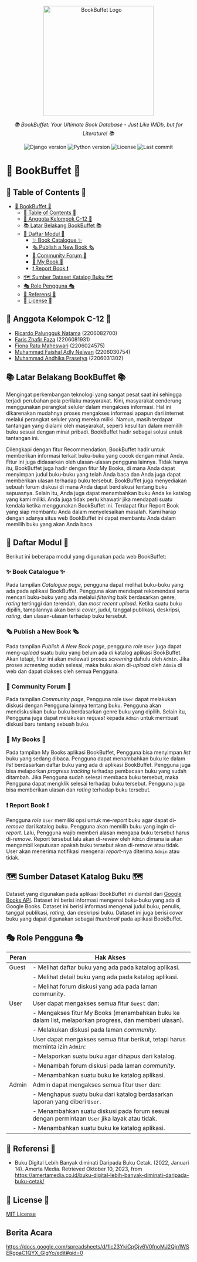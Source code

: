 <p align="center">
  <img src="https://i.imgur.com/U1KBGMc.jpg" height="300" alt="BookBuffet Logo"/>
</p>
<p align="center">
  <em>📚 BookBuffet: Your Ultimate Book Database - Just Like IMDb, but for Literature! 📚   </em>
</p>
<p align="center">
    <img alt="Django version" src="https://img.shields.io/static/v1?label=Django&message=%20%3E=4.2&logo=Django&color=092E20">
    <img alt="Python version" src="https://img.shields.io/static/v1?label=Python&message=%20%3E=3.10&logo=Python&color=3776AB">
    <img alt="License" src="https://img.shields.io/github/license/pbp-c12-gacor/BookBuffet">
    <img alt="Last commit" src="https://img.shields.io/github/last-commit/pbp-c12-gacor/BookBuffet">
</p>

# 📖 BookBuffet 📖
## 📑 Table of Contents 📑
- [📖 BookBuffet 📖](#-bookbuffet-)
  - [📑 Table of Contents 📑](#-table-of-contents-)
  - [👥 Anggota Kelompok C-12 👥](#-anggota-kelompok-c-12-)
  - [📚 Latar Belakang BookBuffet 📚](#-latar-belakang-bookbuffet-)
  - [📂 Daftar Modul 📂](#-daftar-modul-)
    - [✨ Book Catalogue ✨](#-book-catalogue-)
    - [🗞️ Publish a New Book 🗞️](#️-publish-a-new-book-️)
    - [💬 Community Forum 💬](#-community-forum-)
    - [🔮 My Book 🔮](#-my-book-)
    - [❗ Report Book ❗](#-report-book-)
  - [🗺️ Sumber Dataset Katalog Buku 🗺️](#️-sumber-dataset-katalog-buku-️)
  - [🎭 Role Pengguna 🎭](#-role-pengguna-)
  - [🔗 Referensi 🔗](#-referensi-)
  - [📝 License 📝](#-license-)

## 👥 Anggota Kelompok C-12 👥
* [Ricardo Palungguk Natama](https://github.com/odracheer) (2206082700)
* [Faris Zhafir Faza](https://github.com/Marsupilamieue) (2206081931)
* [Fiona Ratu Maheswari]( https://github.com/fionafrm) (2206024575)
* [Muhammad Faishal Adly Nelwan](https://github.com/pesolosep) (2206030754)
* [Muhammad Andhika Prasetya](https://github.com/andhikapraa) (2206031302)

## 📚 Latar Belakang BookBuffet 📚
Mengingat perkembangan teknologi yang sangat pesat saat ini sehingga terjadi perubahan pola perilaku masyarakat. Kini, masyarakat cenderung menggunakan perangkat seluler dalam mengakses informasi. Hal ini dikarenakan mudahnya proses mengakses informasi apapun dari internet melalui perangkat seluler yang mereka miliki. Namun, masih terdapat tantangan yang dialami oleh masyarakat, seperti kesulitan dalam memilih buku sesuai dengan minat pribadi. BookBuffet hadir sebagai solusi untuk tantangan ini.</br>

Dilengkapi dengan fitur Recommendation, BookBuffet hadir untuk memberikan informasi terkait buku-buku yang cocok dengan minat Anda. Fitur ini juga didasarkan oleh ulasan-ulasan pengguna lainnya. Tidak hanya itu, BookBuffet juga hadir dengan fitur My Books, di mana Anda dapat menyimpan judul buku-buku yang telah Anda baca dan Anda juga dapat memberikan ulasan terhadap buku tersebut. BookBuffet juga menyediakan sebuah forum diskusi di mana Anda dapat berdiskusi tentang buku sepuasnya. Selain itu, Anda juga dapat menambahkan buku Anda ke katalog yang kami miliki. Anda juga tidak perlu khawatir jika mendapati suatu kendala ketika menggunakan BookBuffet ini. Terdapat fitur Report Book yang siap membantu Anda dalam menyelesaikan masalah. Kami harap dengan adanya situs web BookBuffet ini dapat membantu Anda dalam memilih buku yang akan Anda baca.

## 📂 Daftar Modul 📂
Berikut ini beberapa modul yang digunakan pada web BookBuffet:

### ✨ Book Catalogue ✨
Pada tampilan _Catalogue page_, pengguna dapat melihat buku-buku yang ada pada aplikasi BookBuffet. Pengguna akan mendapat rekomendasi serta mencari buku-buku yang ada melalui _filtering_ baik berdasarkan genre, _rating_ tertinggi dan terendah, dan _most recent upload_. Ketika suatu buku dipilih, tampilannya akan berisi _cover_, judul, tanggal publikasi, deskripsi, _rating_, dan ulasan-ulasan terhadap buku tersebut.

### 🗞️ Publish a New Book 🗞️
Pada tampilan _Publish A New Book page_, pengguna _role_ `User` juga dapat meng-_upload_ suatu buku yang belum ada di katalog aplikasi BookBuffet. Akan tetapi, fitur ini akan melewati proses _screening_ dahulu oleh `Admin`. Jika proses _screening_ sudah selesai, maka buku akan di-_upload_ oleh `Admin` di web dan dapat diakses oleh semua Pengguna.

### 💬 Community Forum 💬
Pada tampilan _Community page_, Pengguna role `User` dapat melakukan diskusi dengan Pengguna lainnya tentang buku. Pengguna akan mendiskusikan buku-buku berdasarkan genre buku yang dipilih. Selain itu, Pengguna juga dapat melakukan _request_ kepada `Admin` untuk membuat diskusi baru tentang sebuah buku.

### 🔮 My Books 🔮
Pada tampilan My Books aplikasi BookBuffet, Pengguna bisa menyimpan _list_ buku yang sedang dibaca. Pengguna dapat menambahkan buku ke dalam _list_ berdasarkan daftar buku yang ada di aplikasi BookBuffet. Pengguna juga bisa melaporkan _progress tracking_ terhadap pembacaan buku yang sudah ditambah. Jika Pengguna sudah selesai membaca buku tersebut, maka Pengguna dapat mengklik selesai terhadap buku tersebut. Pengguna juga bisa memberikan ulasan dan _rating_ terhadap buku tersebut.

### ❗ Report Book ❗
Pengguna _role_ `User` memiliki opsi untuk me-_report_ buku agar dapat di-_remove_ dari katalog buku. Pengguna akan memilih buku yang ingin di-_report_. Lalu, Pengguna wajib memberi alasan mengapa buku tersebut harus di-_remove_. Report tersebut lalu akan di-_review_ oleh `Admin` dimana ia akan mengambil keputusan apakah buku tersebut akan di-_remove_ atau tidak. User akan menerima notifikasi mengenai _report_-nya diterima `Admin` atau tidak.

## 🗺️ Sumber Dataset Katalog Buku 🗺️
Dataset yang digunakan pada aplikasi BookBuffet ini diambil dari [Google Books API](https://developers.google.com/books/docs/v1/using). Dataset ini berisi informasi mengenai buku-buku yang ada di Google Books. Dataset ini berisi informasi mengenai judul buku, penulis, tanggal publikasi, _rating_, dan deskripsi buku. Dataset ini juga berisi _cover_ buku yang dapat digunakan sebagai _thumbnail_ pada aplikasi BookBuffet.

## 🎭 Role Pengguna 🎭
| Peran   | Hak Akses                                                                                              |
|---------|--------------------------------------------------------------------------------------------------------|
| Guest   |   - Melihat daftar buku yang ada pada katalog aplikasi.                                                |
|         |   - Melihat detail buku yang ada pada katalog aplikasi.                                                |
|         |   - Melihat forum diskusi yang ada pada laman community.                                               |
| User    |   User dapat mengakses semua fitur `Guest` dan:                                                        |
|         |   - Mengakses fitur My Books (menambahkan buku ke dalam list, melaporkan progress, dan memberi ulasan).|
|         |   - Melakukan diskusi pada laman _community_.                                                          |
|         |   User dapat mengakses semua fitur berikut, tetapi harus meminta izin `Admin`:                         |
|         |   - Melaporkan suatu buku agar dihapus dari katalog.                                                   |
|         |   - Menambah forum diskusi pada laman _community_.                                                     |
|         |   - Menambahkan suatu buku ke katalog aplikasi.                                                        |
| Admin   |   Admin dapat mengakses semua fitur `User` dan:                                                        |
|         |   - Menghapus suatu buku dari katalog berdasarkan laporan yang diberi `User`.                          |
|         |   - Menambahkan suatu diskusi pada forum sesuai dengan permintaan `User` jika layak atau tidak.        |
|         |   - Menambahkan suatu buku ke katalog aplikasi.                                                        |

## 🔗 Referensi 🔗
* Buku Digital Lebih Banyak diminati Daripada Buku Cetak. (2022, Januari 14). Amerta Media. Retrieved Oktober 10, 2023, from https://amertamedia.co.id/buku-digital-lebih-banyak-diminati-daripada-buku-cetak/

## 📝 License 📝
[MIT License](https://choosealicense.com/licenses/mit/)

## Berita Acara
https://docs.google.com/spreadsheets/d/1Ic23YkiCpGjv6V0fnoMJ2Qjn1WSERgpaC1QYX_GlgYo/edit#gid=0
